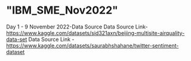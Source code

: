 # "IBM_SME_Nov2022"
Day 1 - 9 November 2022-Data Source
Data Source Link- https://www.kaggle.com/datasets/sid321axn/beijing-multisite-airquality-data-set
Data Source Link -https://www.kaggle.com/datasets/saurabhshahane/twitter-sentiment-dataset
